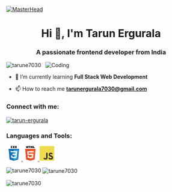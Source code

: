 [![MasterHead](https://user-images.githubusercontent.com/95478989/198955082-6e78ebb5-e1e4-49f9-8d32-6e5af3984dcd.gif)](https://rishavchanda.io)
<h1 align="center">Hi 👋, I'm Tarun Ergurala</h1>
<h3 align="center">A passionate frontend developer from India</h3>
<img align="right" alt="Coding" width="400" src="https://media1.giphy.com/media/qgQUggAC3Pfv687qPC/giphy.gif?cid=ecf05e4745xfrr9v9knpdn123hhlcx9iw95xp58iw74q9xv0&rid=giphy.gif&ct=g">

<p align="left"> <img src="https://komarev.com/ghpvc/?username=tarune7030&label=Profile%20views&color=0e75b6&style=flat" alt="tarune7030" /> </p>

- 🌱 I’m currently learning **Full Stack Web Development**

- 📫 How to reach me **tarunergurala7030@gmail.com**

<h3 align="left">Connect with me:</h3>
<p align="left">
<a href="https://linkedin.com/in/tarun-ergurala" target="blank"><img align="center" src="https://raw.githubusercontent.com/rahuldkjain/github-profile-readme-generator/master/src/images/icons/Social/linked-in-alt.svg" alt="tarun-ergurala" height="30" width="40" /></a>
</p>

<h3 align="left">Languages and Tools:</h3>
<p align="left"> <a href="https://www.w3schools.com/css/" target="_blank" rel="noreferrer"> <img src="https://raw.githubusercontent.com/devicons/devicon/master/icons/css3/css3-original-wordmark.svg" alt="css3" width="40" height="40"/> </a> <a href="https://www.w3.org/html/" target="_blank" rel="noreferrer"> <img src="https://raw.githubusercontent.com/devicons/devicon/master/icons/html5/html5-original-wordmark.svg" alt="html5" width="40" height="40"/> </a> <a href="https://developer.mozilla.org/en-US/docs/Web/JavaScript" target="_blank" rel="noreferrer"> <img src="https://raw.githubusercontent.com/devicons/devicon/master/icons/javascript/javascript-original.svg" alt="javascript" width="40" height="40"/> </a> </p>

<p><img align="left" src="https://github-readme-stats.vercel.app/api/top-langs?username=tarune7030&show_icons=true&locale=en&layout=compact" alt="tarune7030" /></p>

<p>&nbsp;<img align="center" src="https://github-readme-stats.vercel.app/api?username=tarune7030&show_icons=true&locale=en" alt="tarune7030" /></p>

<p><img align="center" src="https://github-readme-streak-stats.herokuapp.com/?user=tarune7030&" alt="tarune7030" /></p>
